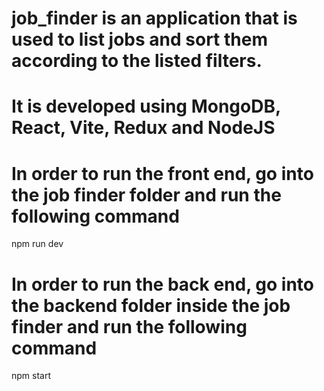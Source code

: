 # job_finder is an application that is used to list jobs and sort them according to the listed filters.
# It is developed using MongoDB, React, Vite, Redux and NodeJS

# In order to run the front end, go into the job finder folder and run the following command

npm run dev

# In order to run the back end, go into the backend folder inside the job finder and run the following command

npm start